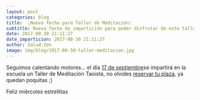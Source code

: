```yaml
---
layout: post
categories: blog
title:  ¡Nueva fecha para Taller de Meditación!
subtitle: Nueva fecha de impartición para poder disfrutar de este taller
date: 2017-08-30 21:11:27
date_imparticion: 2017-08-30 21:11:27
author: Salud-Zen
image: img/blog/2017-08-30-taller-meditacion.jpg
---
```

Seguimos calentando motores... el día [17 de septiembre][agenda]se impartirá en la escuela un Taller de Meditación Taoista, no olvides <a href="mailto:estilodevida@salud-zen.com?Subject=Taller de Meditación-Reserva de Plaza-Taller Meditación&body=%0A%0A Me gustaría reservar una plaza para el taller de meditación. Mis datos Personales son:%0A%0A   -Nombre:%0A%0A   -Apellidos:%0A%0A   -Fecha de nacimiento:%0A%0A   -Teléfono:%0A%0A">reservar tu plaza</a>, ya quedan poquitas ;)


Feliz miércoles estrellitas

[agenda]: http://{{site.url}}{{site.baseurl}}/agenda/
